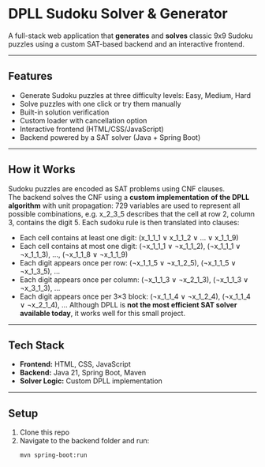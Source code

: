 # DPLL Sudoku Solver & Generator

A full-stack web application that **generates** and **solves** classic 9x9 Sudoku puzzles using a custom SAT-based backend and an interactive frontend.

---

## Features

- Generate Sudoku puzzles at three difficulty levels: Easy, Medium, Hard
- Solve puzzles with one click or try them manually
- Built-in solution verification
- Custom loader with cancellation option
- Interactive frontend (HTML/CSS/JavaScript)
- Backend powered by a SAT solver (Java + Spring Boot)

---

## How it Works

Sudoku puzzles are encoded as SAT problems using CNF clauses.  
The backend solves the CNF using a **custom implementation of the DPLL algorithm** with unit propagation:
729 variables are used to represent all possible combinations, e.g. x_2_3_5 describes that the cell at row 2, column 3, contains the digit 5. 
Each sudoku rule is then translated into clauses: 
  - Each cell contains at least one digit: (x_1_1_1 ∨ x_1_1_2 ∨ ... ∨ x_1_1_9)
  - Each cell contains at most one digit: (¬x_1_1_1 ∨ ¬x_1_1_2), (¬x_1_1_1 ∨ ¬x_1_1_3), ..., (¬x_1_1_8 ∨ ¬x_1_1_9)
  - Each digit appears once per row: (¬x_1_1_5 ∨ ¬x_1_2_5), (¬x_1_1_5 ∨ ¬x_1_3_5), ...
  - Each digit appears once per column: (¬x_1_1_3 ∨ ¬x_2_1_3), (¬x_1_1_3 ∨ ¬x_3_1_3), ...
  - Each digit appears once per 3×3 block: (¬x_1_1_4 ∨ ¬x_1_2_4), (¬x_1_1_4 ∨ ¬x_2_1_4), ...
Although DPLL is **not the most efficient SAT solver available today**, it works well for this small project.

---

## Tech Stack

- **Frontend:** HTML, CSS, JavaScript
- **Backend:** Java 21, Spring Boot, Maven
- **Solver Logic:** Custom DPLL implementation

---

## Setup

1. Clone this repo
2. Navigate to the backend folder and run:
   ```bash
   mvn spring-boot:run
